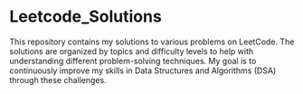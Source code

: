 # Leetcode_Solutions
This repository contains my solutions to various problems on LeetCode. The solutions are organized by topics and difficulty levels to help with understanding different problem-solving techniques. My goal is to continuously improve my skills in Data Structures and Algorithms (DSA) through these challenges.
